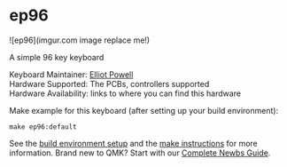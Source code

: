 # ep96

![ep96](imgur.com image replace me!)

A simple 96 key keyboard

Keyboard Maintainer: [Elliot Powell](https://reddit.com/u/e11i0t23)  
Hardware Supported: The PCBs, controllers supported  
Hardware Availability: links to where you can find this hardware

Make example for this keyboard (after setting up your build environment):

    make ep96:default

See the [build environment setup](https://docs.qmk.fm/#/getting_started_build_tools) and the [make instructions](https://docs.qmk.fm/#/getting_started_make_guide) for more information. Brand new to QMK? Start with our [Complete Newbs Guide](https://docs.qmk.fm/#/newbs).
